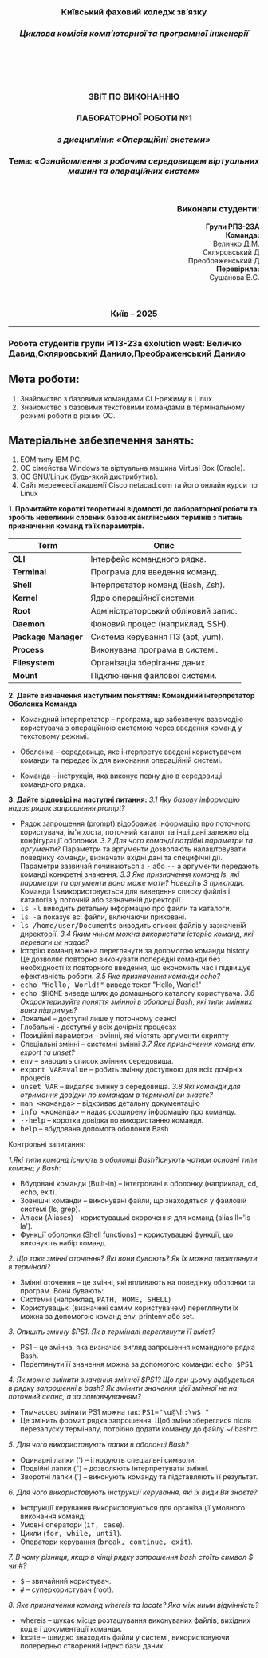 <div
 align="center">
</div>
<div align="center">
  
### **Київський фаховий коледж зв’язку**  
### *Циклова комісія комп’ютерної та програмної інженерії*  

<br/><br/><br/><br/>


### **ЗВІТ ПО ВИКОНАННЮ** 
### **ЛАБОРАТОРНОЇ РОБОТИ №1**  
### *з дисципліни: «Операційні системи»*  

  
### **Тема:** *«Ознайомлення з робочим середовищем віртуальних машин та операційних систем»*  

<br/>

</div>

<div align="right">

### **Виконали студенти:**  
**Групи РПЗ-23А**  
**Команда:**<br> Величко Д.М.<br>Скляровський Д<br>Преображенський Д<br>
**Перевірила:**<br> Сушанова В.С.  

</div>

<div align="center">

<br/>

### **Київ – 2025**  

</div>


---

### Робота студентів групи РПЗ-23а exolution west: Величко Давид,Скляровський Данило,Преображенський Данило


## Мета роботи:  
1. Знайомство з базовими командами CLI-режиму в Linux.
2. Знайомство з базовими текстовими командами в термінальному режимі роботи в різних ОС.

## Матеріальне забезпечення занять:
1. ЕОМ типу IBM PC.
2. ОС сімейства Windows та віртуальна машина Virtual Box (Oracle).
3. ОС GNU/Linux (будь-який дистрибутив).
4. Сайт мережевої академії Cisco netacad.com та його онлайн курси по Linux

**1. Прочитайте короткі теоретичні відомості до лабораторної роботи та зробіть невеликий словник базових англійських термінів з питань призначення команд та їх параметрів.**

| **Term**  | **Опис** |
|------------|---------|
| **CLI**  | Інтерфейс командного рядка. |
| **Terminal**  | Програма для введення команд. |
| **Shell**  | Інтерпретатор команд (Bash, Zsh). |
| **Kernel**  | Ядро операційної системи. |
| **Root**  | Адміністраторський обліковий запис. |
| **Daemon**  | Фоновий процес (наприклад, SSH). |
| **Package Manager**  | Система керування ПЗ (apt, yum). |
| **Process**  | Виконувана програма в системі. |
| **Filesystem**  | Організація зберігання даних. |
| **Mount**  | Підключення файлової системи. |

**2. Дайте визначення наступним поняттям: Командний інтерпретатор Оболонка Команда**

- Командний інтерпретатор – програма, що забезпечує взаємодію користувача з операційною системою через введення команд у текстовому режимі.

- Оболонка – середовище, яке інтерпретує введені користувачем команди та передає їх для виконання операційній системі.

- Команда – інструкція, яка виконує певну дію в середовищі командного рядка.


**3. Дайте відповіді на наступні питання:**
*3.1 Яку базову інформацію надає рядок запрошення prompt?*
- Рядок запрошення (prompt) відображає інформацію про поточного користувача, ім'я хоста, поточний каталог та інші дані залежно від конфігурації оболонки.
*3.2 Для чого команді потрібні параметри та аргументи?* 
Параметри та аргументи дозволяють налаштовувати поведінку команди, визначати вхідні дані та специфічні дії. Параметри зазвичай починаються з <kbd>-</kbd> або <kbd>--</kbd>  а аргументи передають команді конкретні значення.
*3.3 Яке призначення команд ls, які параметри та аргументи вона може мати? Наведіть 3 приклади.*
Команда <kbd>ls</kbd>використовується для виведення списку файлів і каталогів у поточній або зазначеній директорії.
- <kbd>ls -l</kbd> виводить детальну інформацію про файли та каталоги.
- <kbd>ls -a</kbd> показує всі файли, включаючи приховані.
- <kbd>ls /home/user/Documents</kbd> виводить список файлів у зазначеній директорії.
*3.4 Яким чином можна використати історію команд, які переваги це надає?*
- Історію команд можна переглянути за допомогою команди history. Це дозволяє повторно виконувати попередні команди без необхідності їх повторного введення, що економить час і підвищує ефективність роботи.
*3.5 Яке призначення команди echo?*
- <kbd>echo "Hello, World!"</kbd> виведе текст "Hello, World!"
- <kbd>echo $HOME</kbd> виведе шлях до домашнього каталогу користувача.
*3.6 Охарактеризуйте поняття змінної в оболонці Bash, які типи змінних вона підтримує?*
- Локальні – доступні лише у поточному сеансі 
- Глобальні - доступні у всіх дочірніх процесах 
- Позиційні параметри – змінні, які містять аргументи скрипту 
- Спеціальні змінні – системні змінні
*3.7 Яке призначення команд env, export та unset?*
- <kbd>env</kbd> – виводить список змінних середовища.
- <kbd>export VAR=value</kbd> – робить змінну доступною для всіх дочірніх процесів.
- <kbd>unset VAR</kbd> – видаляє змінну з середовища.
*3.8 Які команди для отримання довідки по командам в терміналі ви знаєте?*
- <kbd>man <команда></kbd> – відкриває детальну документацію
- <kbd>info <команда></kbd> – надає розширену інформацію про команду.
- <kbd>--help</kbd> – коротка довідка по використанню команди.
- <kbd>help</kbd> – вбудована допомога оболонки Bash

Контрольні запитання:

*1.Які типи команд існують в оболонці Bash?Існують чотири основні типи команд у Bash:*
- Вбудовані команди (Built-in) – інтегровані в оболонку (наприклад, cd, echo, exit).
- Зовнішні команди – виконувані файли, що знаходяться у файловій системі (ls, grep).
- Аліаси (Aliases) – користувацькі скорочення для команд (alias ll='ls -la').
- Функції оболонки (Shell functions) – користувацькі функції, що виконують набір команд.

*2. Що таке змінні оточення? Які вони бувають? Як їх можна переглянути в терміналі?*
- Змінні оточення – це змінні, які впливають на поведінку оболонки та програм. Вони бувають:
- Системні (наприклад, <kbd>PATH, HOME, SHELL</kbd>)
- Користувацькі (визначені самим користувачем) переглянути їх можна за допомогою команд env, printenv або set.

*3. Опишіть змінну $PS1. Як в терміналі переглянути її вміст?*
- PS1 – це змінна, яка визначає вигляд запрошення командного рядка Bash.
- Переглянути її значення можна за допомогою команди: <kbd>echo $PS1</kbd>

*4. Як можна змінити значення змінної $PS1? Що при цьому відбудеться в рядку запрошенні в bash? Як змінити значення цієї змінної не на поточний сеанс, а за замовчуванням?*
- Тимчасово змінити PS1 можна так: <kbd>PS1="\u@\h:\w$ "</kbd>
- Це змінить формат рядка запрошення. Щоб зміни збереглися після перезапуску терміналу, потрібно додати команду до файлу ~/.bashrc.

*5. Для чого використовують лапки в оболонці Bash?*
- Одинарні лапки (') – ігнорують спеціальні символи.
- Подвійні лапки (") – дозволяють інтерпретувати змінні.
- Зворотні лапки (`) – виконують команду та підставляють її результат.

*6. Для чого використовують інструкції керування, які їх види Ви знаєте?*
- Інструкції керування використовуються для організації умовного виконання команд:
- Умовні оператори (<kbd>if, case</kbd>).
- Цикли (<kbd>for, while, until</kbd>).
- Оператори керування (<kbd>break, continue, exit</kbd>).

*7. В чому різниця, якщо в кінці рядку запрошення bash стоїть символ $ чи #?*
- <kbd>$</kbd> – звичайний користувач.
- <kbd>#</kbd> – суперкористувач (root).

*8. Яке призначення команд whereis та locate? Яка між ними відмінність?*
- whereis – шукає місце розташування виконуваних файлів, вихідних кодів і документації команди.
- locate – швидко знаходить файли у системі, використовуючи попередньо створений індекс бази даних.

